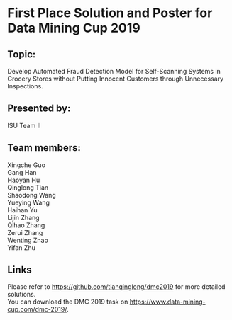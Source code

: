 # First Place Solution and Poster for Data Mining Cup 2019

## Topic:
Develop Automated Fraud Detection Model for Self-Scanning Systems in Grocery Stores without Putting Innocent Customers through Unnecessary Inspections. 

## Presented by: 
ISU Team II

## Team members: 
Xingche Guo  
Gang Han  
Haoyan Hu  
Qinglong Tian  
Shaodong Wang  
Yueying Wang  
Haihan Yu  
Lijin Zhang  
Qihao Zhang  
Zerui Zhang  
Wenting Zhao  
Yifan Zhu  

## Links
Please refer to https://github.com/tianqinglong/dmc2019 for more detailed solutions.  
You can download the DMC 2019 task on https://www.data-mining-cup.com/dmc-2019/.
